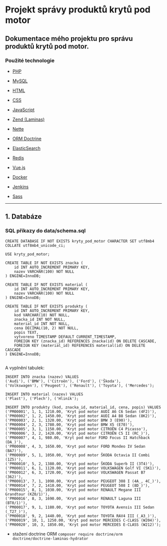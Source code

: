 # Projekt správy produktů krytů pod motor

## Dokumentace mého projektu pro správu produktů krytů pod motor.
### Použité technologie

- [PHP](https://www.php.net/)

- [MySQL](https://www.mysql.com/)

- [HTML](https://www.w3schools.com/html/)

- [CSS](https://www.w3schools.com/css/)

- [JavaScript](https://www.w3schools.com/js/)

- [Zend (Laminas)](https://getlaminas.org/)

- [Nette](https://nette.org/cs/)

- [ORM Doctrine](https://www.doctrine-project.org/)

- [ElasticSearch](https://www.elastic.co/)

- [Redis](https://redis.io/)

- [Vue.js](https://vuejs.org/)

- [Docker](https://www.docker.com/)

- [Jenkins](https://www.jenkins.io/)

- [Sass](https://sass-lang.com/)

---

## 1. Databáze

### SQL příkazy do data/schema.sql

```
CREATE DATABASE IF NOT EXISTS kryty_pod_motor CHARACTER SET utf8mb4 COLLATE utf8mb4_unicode_ci;

USE kryty_pod_motor;

CREATE TABLE IF NOT EXISTS znacka (
    id INT AUTO_INCREMENT PRIMARY KEY,
    nazev VARCHAR(100) NOT NULL
) ENGINE=InnoDB;

CREATE TABLE IF NOT EXISTS material (
    id INT AUTO_INCREMENT PRIMARY KEY,
    nazev VARCHAR(100) NOT NULL
) ENGINE=InnoDB;

CREATE TABLE IF NOT EXISTS produkty (
    id INT AUTO_INCREMENT PRIMARY KEY,
    kod VARCHAR(10) NOT NULL,
    znacka_id INT NOT NULL,
    material_id INT NOT NULL,
    cena DECIMAL(10, 2) NOT NULL,
    popis TEXT,
    vytvoreno TIMESTAMP DEFAULT CURRENT_TIMESTAMP,
    FOREIGN KEY (znacka_id) REFERENCES znacka(id) ON DELETE CASCADE,
    FOREIGN KEY (material_id) REFERENCES material(id) ON DELETE CASCADE
) ENGINE=InnoDB;


```

A vyplnění tabulek:

```
INSERT INTO znacka (nazev) VALUES 
('Audi'), ('BMW'), ('Citroën'), ('Ford'), ('Škoda'), 
('Volkswagen'), ('Peugeot'), ('Renault'), ('Toyota'), ('Mercedes');

INSERT INTO material (nazev) VALUES 
('Plast'), ('Plech'), ('Hliník');

INSERT INTO produkty (kod, znacka_id, material_id, cena, popis) VALUES
('PM00001', 1, 1, 1210.00, 'Kryt pod motor AUDI A6 C6 Sedan (4F2)'),
('PM00002', 1, 2, 1450.00, 'Kryt pod motor AUDI A4 B8 Sedan (8K2)'),
('PM00003', 2, 1, 1320.00, 'Kryt pod motor BMW 3 (E90)'),
('PM00004', 2, 3, 1780.00, 'Kryt pod motor BMW X5 (E70)'),
('PM00005', 3, 1, 1150.00, 'Kryt pod motor CITROËN C4 Picasso'),
('PM00006', 3, 2, 1420.00, 'Kryt pod motor CITROËN C5 II (RC_)'),
('PM00007', 4, 1, 980.00, 'Kryt pod motor FORD Focus II Hatchback (DA_)'),
('PM00008', 4, 3, 1650.00, 'Kryt pod motor FORD Mondeo IV Sedan (BA7)'),
('PM00009', 5, 1, 1050.00, 'Kryt pod motor ŠKODA Octavia II Combi (1Z5)'),
('PM00010', 5, 2, 1380.00, 'Kryt pod motor ŠKODA Superb II (3T4)'),
('PM00011', 6, 1, 1120.00, 'Kryt pod motor VOLKSWAGEN Golf VI (5K1)'),
('PM00012', 6, 3, 1720.00, 'Kryt pod motor VOLKSWAGEN Passat B7 (362)'),
('PM00013', 7, 1, 1090.00, 'Kryt pod motor PEUGEOT 308 I (4A_, 4C_)'),
('PM00014', 7, 2, 1410.00, 'Kryt pod motor PEUGEOT 508 I (8D_)'),
('PM00015', 8, 1, 1030.00, 'Kryt pod motor RENAULT Megane III Grandtour (KZ0/1)'),
('PM00016', 8, 3, 1690.00, 'Kryt pod motor RENAULT Laguna III (BT0/1)'),
('PM00017', 9, 1, 1180.00, 'Kryt pod motor TOYOTA Avensis III Sedan (_T27_)'),
('PM00018', 9, 2, 1440.00, 'Kryt pod motor TOYOTA RAV4 III (_A3_)'),
('PM00019', 10, 1, 1250.00, 'Kryt pod motor MERCEDES C-CLASS (W204)'),
('PM00020', 10, 3, 1850.00, 'Kryt pod motor MERCEDES E-CLASS (W212)');
```

 + stažení doctrine ORM 
 ```composer require doctrine/orm doctrine/doctrine-laminas-hydrator```

 